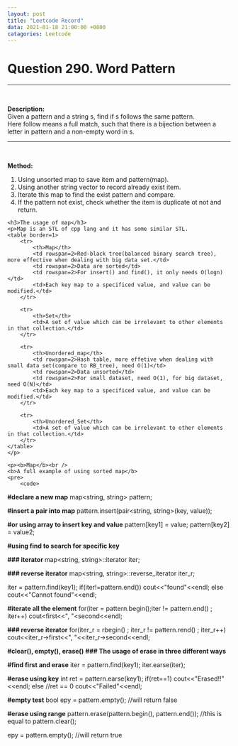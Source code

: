 ```yaml
---
layout: post
title: "Leetcode Record"
data: 2021-01-18 21:00:00 +0800
catagories: Leetcode
---
```

<html>
	<meta charset="utf-8">
	<h1>Question 290. Word Pattern</h1>
	<hr /><br />
	<p><b>Description: </b><br />Given a pattern and a string s, find if s follows the same pattern.<br />Here follow means a full match, such that there is a bijection between a letter in pattern and a non-empty word in s.
	<hr /><br />
	<p><b>Method:</b><p>
	<ol>
		<li>Using unsorted map to save item and pattern(map<char, string>).</li>
		<li>Using another string vector to record already exist item.</li>
		<li>Iterate this map to find the exist pattern and compare.</li>
		<li>If the pattern not exist, check whether the item is duplicate ot not and return.</li>
	</ol>

	<h3>The usage of map</h3>
	<p>Map is an STL of cpp lang and it has some similar STL.
	<table border=1>
		<tr>
			<th>Map</th>
			<td rowspan=2>Red-black tree(balanced binary search tree), more effective when dealing with big data set.</td>
			<td rowspan=2>Data are sorted</td>
			<td rowspan=2>For insert() and find(), it only needs O(logn)</td>
			<td>Each key map to a specificed value, and value can be modified.</td>
		</tr>
	
		<tr>
			<th>Set</th>
			<td>A set of value which can be irrelevant to other elements in that collection.</td>
		</tr>

		<tr>
			<th>Unordered_map</th>
			<td rowspan=2>Hash table, more effetive when dealing with small data set(compare to RB_tree), need O(1)</td>
			<td rowspan=2>Data unsorted</td>
			<td rowspan=2>For small dataset, need O(1), for big dataset, need O(N)</td>
			<td>Each key map to a specificed value, and value can be modified.</td>
		</tr>

		<tr>
			<th>Unordered_Set</th>
			<td>A set of value which can be irrelevant to other elements in that collection.</td>
		</tr>
	</table>
	</p>

	<p><b>Map</b><br />
	<b>A full example of using sorted map</b>
	<pre>
		<code>
<b>#declare a new map</b>
map<string, string> pattern;

<b>#insert a pair into map</b>
pattern.insert(pair<string, string>(key, value));

<b>#or using array to insert key and value</b>
pattern[key1] = value;
pattern[key2] = value2;

<b>#using find to search for specific key</b>

<b>### iterator </b>
map<string, string>::iterator iter;

<b>### reverse iterator</b>
map<string, string>::reverse_iterator iter_r;

iter = pattern.find(key1);
if(iter!=pattern.end())
	cout<<"found"<<endl;
else
	cout<<"Cannot found"<<endl;


<b>#iterate all the element</b>
for(iter = pattern.begin();iter != pattern.end() ; iter++)
	cout<<iter->first<<", "<<iter->second<<endl;

<b>### reverse iterator</b>
for(iter_r = rbegin() ; iter_r != pattern.rend() ; iter_r++)
	cout<<iter_r->first<<", "<<iter_r->second<<endl;

<b>#clear(), empty(), erase()</b>
<b>### The usage of erase in three different ways</b>

<b>#find first and erase</b>
iter = pattern.find(key1);
iter.earse(iter);

<b>#erase using key</b>
int ret = pattern.earse(key1);
if(ret==1)
	cout<<"Erased!!"<<endl;
else //ret == 0
	cout<<"Failed"<<endl;

<b>#empty test</b>
bool epy = pattern.empty();
//will return false

<b>#erase using range</b>
pattern.erase(pattern.begin(), pattern.end());
//this is equal to
pattern.clear();

epy = pattern.empty();
//will return true
